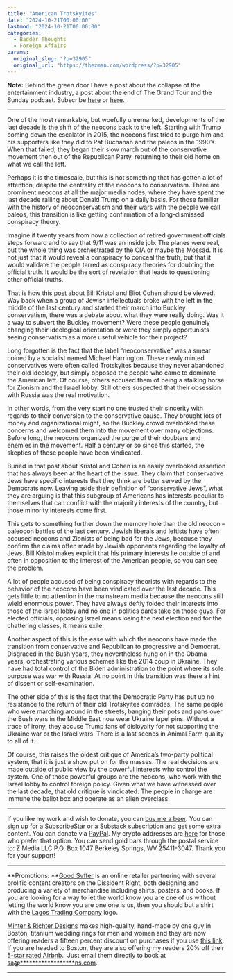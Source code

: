 ```yaml
---
title: "American Trotskyites"
date: "2024-10-21T00:00:00"
lastmod: "2024-10-21T00:00:00"
categories:
  - Badder Thoughts
  - Foreign Affairs
params:
  original_slug: "?p=32905"
  original_url: "https://thezman.com/wordpress/?p=32905"
---
```


**Note:** Behind the green door I have a post about the collapse of the
entertainment industry, a post about the end of The Grand Tour and the
Sunday podcast. Subscribe
<a href="https://www.subscribestar.com/the-z-blog" rel="noopener"
target="_blank">here</a> or
<a href="https://thedissident.substack.com/" rel="noopener"
target="_blank">here</a>.

------------------------------------------------------------------------

One of the most remarkable, but woefully unremarked, developments of the
last decade is the shift of the neocons back to the left. Starting with
Trump coming down the escalator in 2015, the neocons first tried to
purge him and his supporters like they did to Pat Buchanan and the
paleos in the 1990’s. When that failed, they began their slow march out
of the conservative movement then out of the Republican Party, returning
to their old home on what we call the left.

Perhaps it is the timescale, but this is not something that has gotten a
lot of attention, despite the centrality of the neocons to conservatism.
There are prominent neocons at all the major media nodes, where they
have spent the last decade railing about Donald Trump on a daily basis.
For those familiar with the history of neoconservatism and their wars
with the people we call paleos, this transition is like getting
confirmation of a long-dismissed conspiracy theory.

Imagine if twenty years from now a collection of retired government
officials steps forward and to say that 9/11 was an inside job. The
planes were real, but the whole thing was orchestrated by the CIA or
maybe the Mossad. It is not just that it would reveal a conspiracy to
conceal the truth, but that it would validate the people tarred as
conspiracy theories for doubting the official truth. It would be the
sort of revelation that leads to questioning other official truths.

That is how this <a
href="https://jewishinsider.com/2024/10/former-bush-aides-make-a-conservative-jewish-case-for-kamala-harris/"
rel="noopener" target="_blank">post</a> about Bill Kristol and Eliot
Cohen should be viewed. Way back when a group of Jewish intellectuals
broke with the left in the middle of the last century and started their
march into Buckley conservatism, there was a debate about what they were
really doing. Was it a way to subvert the Buckley movement? Were these
people genuinely changing their ideological orientation or were they
simply opportunists seeing conservatism as a more useful vehicle for
their project?

Long forgotten is the fact that the label “neoconservative” was a smear
coined by a socialist named Michael Harrington. These newly minted
conservatives were often called Trotskyites because they never abandoned
their old ideology, but simply opposed the people who came to dominate
the American left. Of course, others accused them of being a stalking
horse for Zionism and the Israel lobby. Still others suspected that
their obsession with Russia was the real motivation.

In other words, from the very start no one trusted their sincerity with
regards to their conversion to the conservative cause. They brought lots
of money and organizational might, so the Buckley crowd overlooked these
concerns and welcomed them into the movement over many objections.
Before long, the neocons organized the purge of their doubters and
enemies in the movement. Half a century or so since this started, the
skeptics of these people have been vindicated.

Buried in that post about Kristol and Cohen is an easily overlooked
assertion that has always been at the heart of the issue. They claim
that conservative Jews have specific interests that they think are
better served by the Democrats now. Leaving aside their definition of
“conservative Jews”, what they are arguing is that this subgroup of
Americans has interests peculiar to themselves that can conflict with
the majority interests of the country, but those minority interests come
first.

This gets to something further down the memory hole than the old neocon
– paleocon battles of the last century. Jewish liberals and leftists
have often accused neocons and Zionists of being bad for the Jews,
because they confirm the claims often made by Jewish opponents regarding
the loyalty of Jews. Bill Kristol makes explicit that his primary
interests lie outside of and often in opposition to the interest of the
American people, so you can see the problem.

A lot of people accused of being conspiracy theorists with regards to
the behavior of the neocons have been vindicated over the last decade.
This gets little to no attention in the mainstream media because the
neocons still wield enormous power. They have always deftly folded their
interests into those of the Israel lobby and no one in politics dares
take on those guys. For elected officials, opposing Israel means losing
the next election and for the chattering classes, it means exile.

Another aspect of this is the ease with which the neocons have made the
transition from conservative and Republican to progressive and Democrat.
Disgraced in the Bush years, they nevertheless hung on in the Obama
years, orchestrating various schemes like the 2014 coup in Ukraine. They
have had total control of the Biden administration to the point where
its sole purpose was war with Russia. At no point in this transition was
there a hint of dissent or self-examination.

The other side of this is the fact that the Democratic Party has put up
no resistance to the return of their old Trotskyites comrades. The same
people who were marching around in the streets, banging their pots and
pans over the Bush wars in the Middle East now wear Ukraine lapel pins.
Without a trace of irony, they accuse Trump fans of disloyalty for not
supporting the Ukraine war or the Israel wars. There is a last scenes in
Animal Farm quality to all of it.

Of course, this raises the oldest critique of America’s two-party
political system, that it is just a show put on for the masses. The real
decisions are made outside of public view by the powerful interests who
control the system. One of those powerful groups are the neocons, who
work with the Israel lobby to control foreign policy. Given what we have
witnessed over the last decade, that old critique is vindicated. The
people in charge are immune the ballot box and operate as an alien
overclass.

------------------------------------------------------------------------

If you like my work and wish to donate, you can
<a href="https://www.buymeacoffee.com/mujolulu" rel="noopener"
target="_blank">buy me a beer</a>. You can sign up for a
<a href="https://www.subscribestar.com/the-z-blog" rel="noopener"
target="_blank">SubscribeStar</a> or a
<a href="https://thedissident.substack.com/" rel="noopener"
target="_blank">Substack</a> subscription and get some extra content.
You can donate via <a
href="https://www.paypal.com/donate/?cmd=_s-xclick&amp;hosted_button_id=UDAS2Q8JYA6CN&amp;source=url"
rel="noopener" target="_blank">PayPal</a>. My crypto addresses are
<a href="https://thezman.com/wordpress/?page_id=22713" rel="noopener"
target="_blank">here</a> for those who prefer that option. You can send
gold bars through the postal service to: Z Media LLC P.O. Box 1047
Berkeley Springs, WV 25411-3047. Thank you for your support!

------------------------------------------------------------------------

**Promotions: **<a href="https://goodsvffer.com/" rel="noopener" target="_blank">Good
Svffer</a> is an online retailer partnering with several prolific
content creators on the Dissident Right, both designing and producing a
variety of merchandise including shirts, posters, and books. If you are
looking for a way to let the world know you are one of us without
letting the world know you are one one is us, then you should but a
shirt with the
<a href="https://goodsvffer.com/products/lagos-trading-company"
rel="noopener" target="_blank">Lagos Trading Company</a> logo.

<a href="https://www.minterandrichterdesigns.com/"
rel="noreferrer nofollow noopener" target="_blank">Minter &amp; Richter
Designs</a> makes high-quality, hand-made by one guy in Boston, titanium
wedding rings for men and women and they are now offering readers a
fifteen percent discount on purchases if you use
<a href="https://www.minterandrichterdesigns.com/discount/ZMAN"
rel="noreferrer nofollow noopener" target="_blank">this link</a>.
<span class="highlight"><span class="colour"><span class="font"><span class="size">If
you are headed to Boston, they are also offering my readers 20% off
their <a
href="https://www.airbnb.com/users/7988017/listings?user_id=7988017&amp;s=3"
rel="noopener noreferrer" target="_blank">5-star rated Airbnb</a>.  Just
email them directly to book at
<a href="mailto:sa***@*********************ns.com"
data-original-string="nwuMyPscaom1rOhHp2HcHg==cb7Qe8W7tVhMhzdq28zL5wmFBFusML2uzfaFHFwavbEt/FHOdFVgWux90pW55pcrtYt"><span
class="apbct-email-encoder"
data-original-string="Rw+ZV2s+kvTa8Xe7wSOpMg==cb7ZqZ1yBZVcTvHpLDJXfbLSRaKQlX98OPK56yp/fQDfXfOQFW1wgKBBBvhnj0ie5W7"
title="This contact has been encoded by Anti-Spam by CleanTalk. Click to decode. To finish the decoding make sure that JavaScript is enabled in your browser.">sa<span
class="apbct-blur">***</span>@<span
class="apbct-blur">*********************</span>ns.com</span></a>.</span></span></span></span>

------------------------------------------------------------------------
